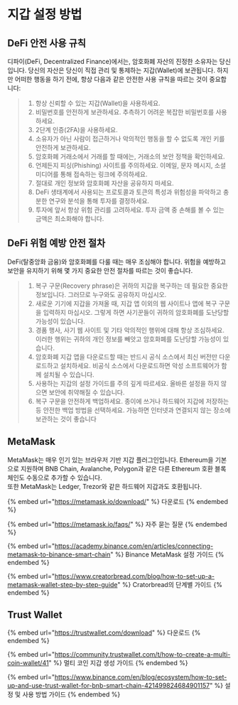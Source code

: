# 지갑 설정 방법

## DeFi 안전 사용 규칙

디파이(DeFi, Decentralized Finance)에서는, 암호화폐 자산의 진정한 소유자는 당신입니다. 당신의 자산은 당신이 직접 관리 및 통제하는 지갑(Wallet)에 보관됩니다. 하지만 어떠한 행동을 하기 전에, 항상 다음과 같은 안전한 사용 규칙을 따르는 것이 중요합니다:

> 1. 항상 신뢰할 수 있는 지갑(Wallet)을 사용하세요.
> 2. 비밀번호를 안전하게 보관하세요. 추측하기 어려운 복잡한 비밀번호를 사용하세요.
> 3. 2단계 인증(2FA)을 사용하세요.
> 4. 소유자가 아닌 사람이 접근하거나 악의적인 행동을 할 수 없도록 개인 키를 안전하게 보관하세요.
> 5. 암호화폐 거래소에서 거래를 할 때에는, 거래소의 보안 정책을 확인하세요.
> 6. 언제든지 피싱(Phishing) 사이트를 주의하세요. 이메일, 문자 메시지, 소셜 미디어를 통해 접속하는 링크에 주의하세요.
> 7. 절대로 개인 정보와 암호화폐 자산을 공유하지 마세요.
> 8. DeFi 생태계에서 사용되는 프로토콜과 토큰의 특성과 위험성을 파악하고 충분한 연구와 분석을 통해 투자를 결정하세요.
> 9. 투자에 앞서 항상 위험 관리를 고려하세요. 투자 금액 중 손해를 볼 수 있는 금액은 최소화해야 합니다.



## DeFi 위험 예방 안전 절차

DeFi(탈중앙화 금융)와 암호화폐를 다룰 때는 매우 조심해야 합니다. 위험을 예방하고 보안을 유지하기 위해 몇 가지 중요한 안전 절차를 따르는 것이 좋습니다.

> 1. 복구 구문(Recovery phrase)은 귀하의 지갑을 복구하는 데 필요한 중요한 정보입니다. 그러므로 누구와도 공유하지 마십시오.
> 2. 새로운 기기에 지갑을 가져올 때, 지갑 앱 이외의 웹 사이트나 앱에 복구 구문을 입력하지 마십시오. 그렇게 하면 사기꾼들이 귀하의 암호화폐를 도난당할 가능성이 있습니다.
> 3. 경품 행사, 사기 웹 사이트 및 기타 악의적인 행위에 대해 항상 조심하세요. 이러한 행위는 귀하의 개인 정보를 빼앗고 암호화폐를 도난당할 가능성이 있습니다.
> 4. 암호화폐 지갑 앱을 다운로드할 때는 반드시 공식 소스에서 최신 버전만 다운로드하고 설치하세요. 비공식 소스에서 다운로드하면 악성 소프트웨어가 함께 설치될 수 있습니다.
> 5. 사용하는 지갑의 설정 가이드를 주의 깊게 따르세요. 올바른 설정을 하지 않으면 보안에 취약해질 수 있습니다.
> 6. 복구 구문을 안전하게 백업하세요. 종이에 쓰거나 하드웨어 지갑에 저장하는 등 안전한 백업 방법을 선택하세요. 가능하면 인터넷과 연결되지 않는 장소에 보관하는 것이 좋습니다



## MetaMask

MetaMask는 매우 인기 있는 브라우저 기반 지갑 플러그인입니다. Ethereum을 기본으로 지원하며 BNB Chain, Avalanche, Polygon과 같은 다른 Ethereum 호환 블록체인도 수동으로 추가할 수 있습니다.\
또한 MetaMask는 Ledger, Trezor와 같은 하드웨어 지갑과도 호환됩니다.

{% embed url="https://metamask.io/download/" %}
다운로드
{% endembed %}

{% embed url="https://metamask.io/faqs/" %}
자주 묻는 질문
{% endembed %}

{% embed url="https://academy.binance.com/en/articles/connecting-metamask-to-binance-smart-chain" %}
Binance MetaMask 설정 가이드
{% endembed %}

{% embed url="https://www.creatorbread.com/blog/how-to-set-up-a-metamask-wallet-step-by-step-guide" %}
Cratorbread의 단계별 가이드
{% endembed %}

## Trust Wallet

{% embed url="https://trustwallet.com/download" %}
다운로드
{% endembed %}

{% embed url="https://community.trustwallet.com/t/how-to-create-a-multi-coin-wallet/41" %}
멀티 코인 지갑 생성 가이드
{% endembed %}

{% embed url="https://www.binance.com/en/blog/ecosystem/how-to-set-up-and-use-trust-wallet-for-bnb-smart-chain-421499824684901157" %}
설정 및 사용 방법 가이드
{% endembed %}


